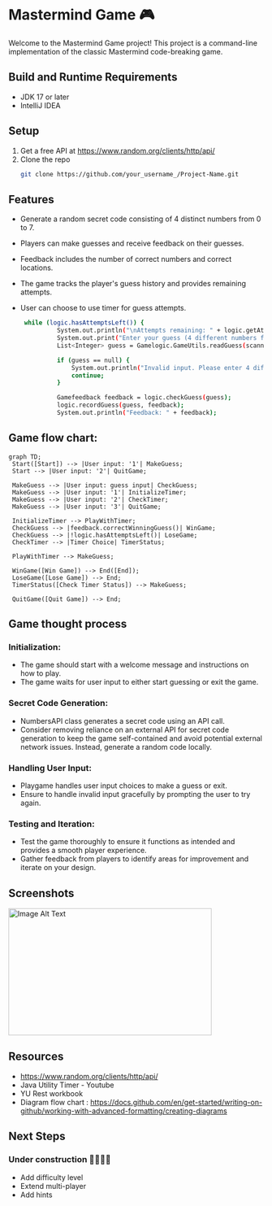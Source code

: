 # Mastermind Game 🎮

Welcome to the Mastermind Game project! This project is a command-line implementation of the classic Mastermind code-breaking game. 


## Build and Runtime Requirements
+ JDK 17 or later
+ IntelliJ IDEA 
  
## Setup
1. Get a free API at https://www.random.org/clients/http/api/
2. Clone the repo
   ```sh
   git clone https://github.com/your_username_/Project-Name.git
   ```
## Features

- Generate a random secret code consisting of 4 distinct numbers from 0 to 7.
- Players can make guesses and receive feedback on their guesses.
- Feedback includes the number of correct numbers and correct locations.
- The game tracks the player's guess history and provides remaining attempts.
- User can choose to use timer for guess attempts.
  
  ``` sh
   while (logic.hasAttemptsLeft()) {
            System.out.println("\nAttempts remaining: " + logic.getAttemptsLeft());
            System.out.print("Enter your guess (4 different numbers from 0-7, separated by spaces): ");
            List<Integer> guess = Gamelogic.GameUtils.readGuess(scanner);

            if (guess == null) {
                System.out.println("Invalid input. Please enter 4 different numbers from 0-7.");
                continue;
            }

            Gamefeedback feedback = logic.checkGuess(guess);
            logic.recordGuess(guess, feedback);
            System.out.println("Feedback: " + feedback);
 ## Game flow chart: 
   ```
  graph TD;
    Start([Start]) --> |User input: '1'| MakeGuess;
    Start --> |User input: '2'| QuitGame;
    
    MakeGuess --> |User input: guess input| CheckGuess;
    MakeGuess --> |User input: '1'| InitializeTimer;
    MakeGuess --> |User input: '2'| CheckTimer;
    MakeGuess --> |User input: '3'| QuitGame;
    
    InitializeTimer --> PlayWithTimer;
    CheckGuess --> |feedback.correctWinningGuess()| WinGame;
    CheckGuess --> |!logic.hasAttemptsLeft()| LoseGame;
    CheckTimer --> |Timer Choice| TimerStatus;

    PlayWithTimer --> MakeGuess;

    WinGame([Win Game]) --> End([End]);
    LoseGame([Lose Game]) --> End;
    TimerStatus([Check Timer Status]) --> MakeGuess;

    QuitGame([Quit Game]) --> End;
```
## Game thought process
### Initialization:
- The game should start with a welcome message and instructions on how to play.
- The game waits for user input to either start guessing or exit the game.
### Secret Code Generation:
- NumbersAPI class generates a secret code using an API call.
- Consider removing reliance on an external API for secret code generation to keep the game self-contained and avoid potential external network issues. Instead, generate a random code locally.
### Handling User Input:
- Playgame handles user input choices to make a guess or exit.
- Ensure to handle invalid input gracefully by prompting the user to try again.
### Testing and Iteration:
- Test the game thoroughly to ensure it functions as intended and provides a smooth player experience.
- Gather feedback from players to identify areas for improvement and iterate on your design.

## Screenshots
<img src="Commandline Screenshoot.png" alt="Image Alt Text" style="width:400px; height:250px;">

## Resources
- https://www.random.org/clients/http/api/
- Java Utility Timer - Youtube
- YU Rest workbook
- Diagram flow chart : https://docs.github.com/en/get-started/writing-on-github/working-with-advanced-formatting/creating-diagrams

 ## Next Steps 
 ### Under construction 👷🏾‍♀️🚧 
 - Add difficulty level
 - Extend multi-player
 - Add hints

